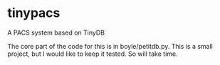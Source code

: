 # tinypacs
A PACS system based on TinyDB

The core part of the code for this is in boyle/petitdb.py.
This is a small project, but I would like to keep it tested. So will take time.
